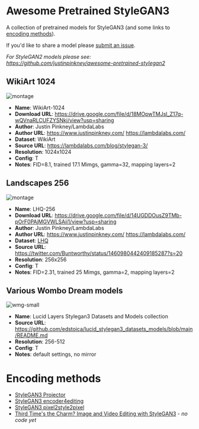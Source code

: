 # Awesome Pretrained StyleGAN3

A collection of pretrained models for StyleGAN3 (and some links to [encoding methods](https://github.com/justinpinkney/awesome-pretrained-stylegan3/edit/main/README.md#encoding-methods)).

If you'd like to share a model please [submit an issue](https://github.com/justinpinkney/awesome-pretrained-stylegan3/issues/new?assignees=justinpinkney&labels=&template=submit-a-model.md&title=).

_For StyleGAN2 models please see: https://github.com/justinpinkney/awesome-pretrained-stylegan2_

## WikiArt 1024

![montage](https://user-images.githubusercontent.com/605492/141532578-29671e5a-ee04-4332-93f9-66fb76a5dc24.jpg)

- **Name**: WikiArt-1024
- **Download URL**: https://drive.google.com/file/d/18MOpwTMJsl_Z17q-wQVnaRLCUFZYSNkj/view?usp=sharing
- **Author**: Justin Pinkney/LambdaLabs
- **Author URL**: https://www.justinpinkney.com/ https://lambdalabs.com/
- **Dataset**: WikiArt
- **Source URL**: https://lambdalabs.com/blog/stylegan-3/
- **Resolution**: 1024x1024
- **Config**: T
- **Notes**: FID=8.1, trained 17.1 Mimgs, gamma=32, mapping layers=2

## Landscapes 256

![montage](https://user-images.githubusercontent.com/605492/142219592-657e1141-33b4-46ea-b501-8999805d1503.jpg)

- **Name**: LHQ-256
- **Download URL**: https://drive.google.com/file/d/14UGDDOusZ9TMb-pOrF0PAjMGVWLSAii1/view?usp=sharing
- **Author**: Justin Pinkney/LambdaLabs
- **Author URL**: https://www.justinpinkney.com/ https://lambdalabs.com/
- **Dataset**: [LHQ](https://github.com/universome/alis/blob/master/lhq.md)
- **Source URL**: https://twitter.com/Buntworthy/status/1460980442409185287?s=20
- **Resolution**: 256x256
- **Config**: T
- **Notes**: FID=2.31, trained 25 Mimgs, gamma=2, mapping layers=2

## Various Wombo Dream models

![wmg-small](https://user-images.githubusercontent.com/605492/154523029-ba4eddf2-c1c5-4d3a-8e98-cbc6c96e00a4.jpg)

- **Name**: Lucid Layers Stylegan3 Datasets and Models collection
- **Source URL**: https://github.com/edstoica/lucid_stylegan3_datasets_models/blob/main/README.md
- **Resolution**: 256-512
- **Config**: T
- **Notes**: default settings, no mirror


# Encoding methods

- [StyleGAN3 Projector](https://github.com/ouhenio/stylegan3-projector)
- [StyleGAN3 encoder4editing](https://github.com/dayu1979/stylegan3encoder)
- [StyleGAN3 pixel2style2pixel](https://github.com/soushirou/stylegan3-encoder)
- [Third Time's the Charm? Image and Video Editing with StyleGAN3](https://github.com/yuval-alaluf/stylegan3-editing) - _no code yet_
